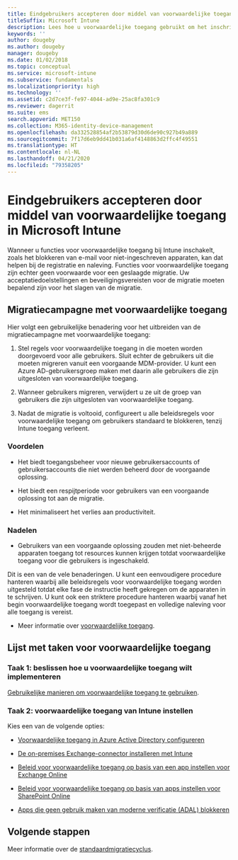 ```yaml
---
title: Eindgebruikers accepteren door middel van voorwaardelijke toegang
titleSuffix: Microsoft Intune
description: Lees hoe u voorwaardelijke toegang gebruikt om het inschrijven in Microsoft Intune aan te sturen.
keywords: ''
author: dougeby
ms.author: dougeby
manager: dougeby
ms.date: 01/02/2018
ms.topic: conceptual
ms.service: microsoft-intune
ms.subservice: fundamentals
ms.localizationpriority: high
ms.technology: ''
ms.assetid: c2d7ce3f-fe97-4044-ad9e-25ac8fa301c9
ms.reviewer: dagerrit
ms.suite: ems
search.appverid: MET150
ms.collection: M365-identity-device-management
ms.openlocfilehash: da332528854af2b53879d30d6de90c927b49a889
ms.sourcegitcommit: 7f17d6eb9dd41b031a6af4148863d2ffc4f49551
ms.translationtype: HT
ms.contentlocale: nl-NL
ms.lasthandoff: 04/21/2020
ms.locfileid: "79358205"
---
```

# <a name="drive-end-user-adoption-with-conditional-access-in-microsoft-intune"></a>Eindgebruikers accepteren door middel van voorwaardelijke toegang in Microsoft Intune

Wanneer u functies voor voorwaardelijke toegang bij Intune inschakelt, zoals het blokkeren van e-mail voor niet-ingeschreven apparaten, kan dat helpen bij de registratie en naleving. Functies voor voorwaardelijke toegang zijn echter geen voorwaarde voor een geslaagde migratie. Uw acceptatiedoelstellingen en beveiligingsvereisten voor de migratie moeten bepalend zijn voor het slagen van de migratie.

## <a name="migration-campaign-with-conditional-access"></a>Migratiecampagne met voorwaardelijke toegang

Hier volgt een gebruikelijke benadering voor het uitbreiden van de migratiecampagne met voorwaardelijke toegang:

1. Stel regels voor voorwaardelijke toegang in die moeten worden doorgevoerd voor alle gebruikers. Sluit echter de gebruikers uit die moeten migreren vanuit een voorgaande MDM-provider. U kunt een Azure AD-gebruikersgroep maken met daarin alle gebruikers die zijn uitgesloten van voorwaardelijke toegang.

2. Wanneer gebruikers migreren, verwijdert u ze uit de groep van gebruikers die zijn uitgesloten van voorwaardelijke toegang.

3. Nadat de migratie is voltooid, configureert u alle beleidsregels voor voorwaardelijke toegang om gebruikers standaard te blokkeren, tenzij Intune toegang verleent.

### <a name="advantages"></a>Voordelen

- Het biedt toegangsbeheer voor nieuwe gebruikersaccounts of gebruikersaccounts die niet werden beheerd door de voorgaande oplossing.

- Het biedt een respijtperiode voor gebruikers van een voorgaande oplossing tot aan de migratie.

- Het minimaliseert het verlies aan productiviteit.

### <a name="disadvantages"></a>Nadelen

- Gebruikers van een voorgaande oplossing zouden met niet-beheerde apparaten toegang tot resources kunnen krijgen totdat voorwaardelijke toegang voor die gebruikers is ingeschakeld.


Dit is een van de vele benaderingen. U kunt een eenvoudigere procedure hanteren waarbij alle beleidsregels voor voorwaardelijke toegang worden uitgesteld totdat elke fase de instructie heeft gekregen om de apparaten in te schrijven. U kunt ook een striktere procedure hanteren waarbij vanaf het begin voorwaardelijke toegang wordt toegepast en volledige naleving voor alle toegang is vereist.

- Meer informatie over [voorwaardelijke toegang](../protect/conditional-access.md).

## <a name="task-list-for-conditional-access"></a>Lijst met taken voor voorwaardelijke toegang

### <a name="task-1-decide-how-you-are-going-to-implement-conditional-access"></a>Taak 1: beslissen hoe u voorwaardelijke toegang wilt implementeren

[Gebruikelijke manieren om voorwaardelijke toegang te gebruiken](../protect/conditional-access-intune-common-ways-use.md).

### <a name="task-2-set-up-intune-conditional-access"></a>Taak 2: voorwaardelijke toegang van Intune instellen

Kies een van de volgende opties:

- [Voorwaardelijke toegang in Azure Active Directory configureren](https://docs.microsoft.com/azure/active-directory/active-directory-conditional-access-azure-portal)

- [De on-premises Exchange-connector installeren met Intune](../protect/exchange-connector-install.md)

- [Beleid voor voorwaardelijke toegang op basis van een app instellen voor Exchange Online](../protect/app-based-conditional-access-intune-create.md)

- [Beleid voor voorwaardelijke toegang op basis van apps instellen voor SharePoint Online](../protect/app-based-conditional-access-intune-create.md)

- [Apps die geen gebruik maken van moderne verificatie (ADAL) blokkeren](../protect/app-modern-authentication-block.md)

## <a name="next-steps"></a>Volgende stappen

Meer informatie over de [standaardmigratiecyclus](migration-guide-cycle.md).
